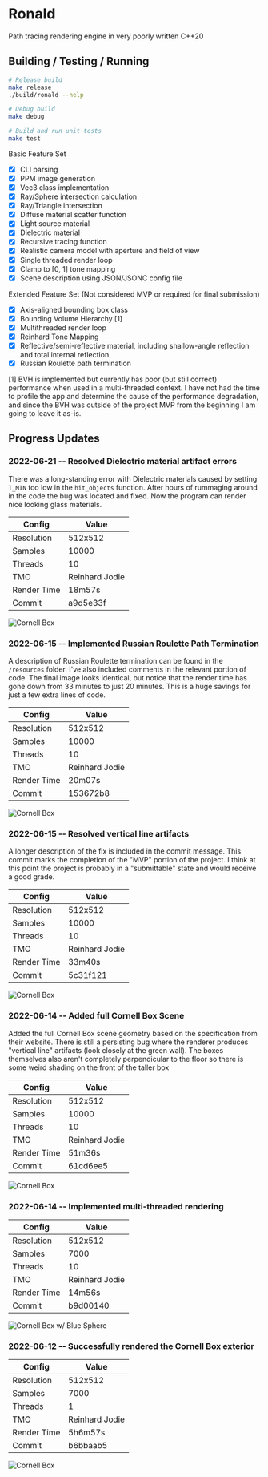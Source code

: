 # Ronald

Path tracing rendering engine in very poorly written C++20

## Building / Testing / Running

```bash
# Release build
make release
./build/ronald --help

# Debug build
make debug

# Build and run unit tests
make test
```

Basic Feature Set

- [x] CLI parsing
- [x] PPM image generation
- [x] Vec3 class implementation
- [x] Ray/Sphere intersection calculation
- [x] Ray/Triangle intersection
- [x] Diffuse material scatter function
- [x] Light source material
- [x] Dielectric material
- [x] Recursive tracing function
- [x] Realistic camera model with aperture and field of view
- [x] Single threaded render loop
- [x] Clamp to [0, 1] tone mapping
- [x] Scene description using JSON/JSONC config file

Extended Feature Set (Not considered MVP or required for final submission)

- [x] Axis-aligned bounding box class
- [x] Bounding Volume Hierarchy [1]
- [x] Multithreaded render loop
- [x] Reinhard Tone Mapping
- [x] Reflective/semi-reflective material, including shallow-angle reflection and total
      internal reflection
- [x] Russian Roulette path termination

[1] BVH is implemented but currently has poor (but still correct) performance when used
in a multi-threaded context. I have not had the time to profile the app and determine the
cause of the performance degradation, and since the BVH was outside of the project MVP
from the beginning I am going to leave it as-is.

## Progress Updates

### 2022-06-21 -- Resolved Dielectric material artifact errors

There was a long-standing error with Dielectric materials caused by setting `T_MIN` too
low in the `hit_objects` function. After hours of rummaging around in the code the bug
was located and fixed. Now the program can render nice looking glass materials.

| Config      | Value          |
| ----------- | -------------- |
| Resolution  | 512x512        |
| Samples     | 10000          |
| Threads     | 10             |
| TMO         | Reinhard Jodie |
| Render Time | 18m57s         |
| Commit      | a9d5e33f       |

![Cornell Box](./img/cornell_glass_sphere.png "Cornell Box")

### 2022-06-15 -- Implemented Russian Roulette Path Termination

A description of Russian Roulette termination can be found in the `/resources` folder.
I've also included comments in the relevant portion of code. The final image looks
identical, but notice that the render time has gone down from 33 minutes to just 20
minutes. This is a huge savings for just a few extra lines of code.

| Config      | Value          |
| ----------- | -------------- |
| Resolution  | 512x512        |
| Samples     | 10000          |
| Threads     | 10             |
| TMO         | Reinhard Jodie |
| Render Time | 20m07s         |
| Commit      | 153672b8       |

![Cornell Box](./img/cornell_3.png "Cornell Box")

### 2022-06-15 -- Resolved vertical line artifacts

A longer description of the fix is included in the commit message. This commit marks the
completion of the "MVP" portion of the project. I think at this point the project is
probably in a "submittable" state and would receive a good grade.

| Config      | Value          |
| ----------- | -------------- |
| Resolution  | 512x512        |
| Samples     | 10000          |
| Threads     | 10             |
| TMO         | Reinhard Jodie |
| Render Time | 33m40s         |
| Commit      | 5c31f121       |

![Cornell Box](./img/cornell_2.png "Cornell Box")

### 2022-06-14 -- Added full Cornell Box Scene

Added the full Cornell Box scene geometry based on the specification from their website.
There is still a persisting bug where the renderer produces "vertical line" artifacts
(look closely at the green wall). The boxes themselves also aren't completely
perpendicular to the floor so there is some weird shading on the front of the taller box

| Config      | Value          |
| ----------- | -------------- |
| Resolution  | 512x512        |
| Samples     | 10000          |
| Threads     | 10             |
| TMO         | Reinhard Jodie |
| Render Time | 51m36s         |
| Commit      | 61cd6ee5       |

![Cornell Box](./img/cornell_1.png "Cornell Box")

### 2022-06-14 -- Implemented multi-threaded rendering

| Config      | Value          |
| ----------- | -------------- |
| Resolution  | 512x512        |
| Samples     | 7000           |
| Threads     | 10             |
| TMO         | Reinhard Jodie |
| Render Time | 14m56s         |
| Commit      | b9d00140       |

![Cornell Box w/ Blue Sphere](./img/blue_ball.png "Cornell Box w/ Blue Sphere")

### 2022-06-12 -- Successfully rendered the Cornell Box exterior

| Config      | Value          |
| ----------- | -------------- |
| Resolution  | 512x512        |
| Samples     | 7000           |
| Threads     | 1              |
| TMO         | Reinhard Jodie |
| Render Time | 5h6m57s        |
| Commit      | b6bbaab5       |

![Cornell Box](./img/cornell_no_boxes.png "Cornell Box")
